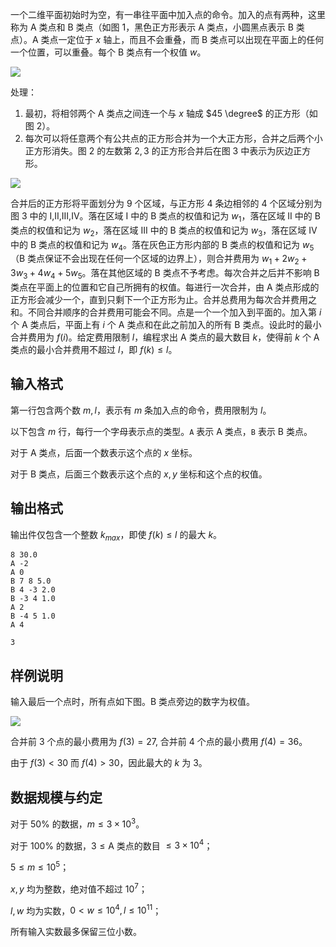 一个二维平面初始时为空，有一串往平面中加入点的命令。加入的点有两种，这里称为 $\text{A}$ 类点和 $\text{B}$ 类点（如图 1，黑色正方形表示 $\text{A}$ 类点，小圆黑点表示 $\text{B}$ 类点）。$\text{A}$ 类点一定位于 $x$ 轴上，而且不会重叠，而 $\text{B}$ 类点可以出现在平面上的任何一个位置，可以重叠。每个 $\text{B}$ 类点有一个权值 $w$。

![](https://hydro.ac/d/bzoj/p/1157/file/pic2.png)

处理：

1. 最初，将相邻两个 $\text{A}$ 类点之间连一个与 $x$ 轴成 $45 \degree$ 的正方形（如图 2）。
2. 每次可以将任意两个有公共点的正方形合并为一个大正方形，合并之后两个小正方形消失。图 2 的左数第 $2,3$ 的正方形合并后在图 3 中表示为灰边正方形。

![](https://hydro.ac/d/bzoj/p/1157/file/pic1.png)

合并后的正方形将平面划分为 $9$ 个区域，与正方形 $4$ 条边相邻的 $4$ 个区域分别为图 3 中的 $\text{I,II,III,IV}$。落在区域 $\text{I}$ 中的 $\text{B}$ 类点的权值和记为 $w_1$，落在区域 $\text{II}$ 中的 $\text{B}$ 类点的权值和记为 $w_2$，落在区域 $\text{III}$ 中的 $\text{B}$ 类点的权值和记为 $w_3$，落在区域 $\text{IV}$ 中的 $\text{B}$ 类点的权值和记为 $w_4$。落在灰色正方形内部的 $\text{B}$ 类点的权值和记为 $w_5$（$\text{B}$ 类点保证不会出现在任何一个区域的边界上），则合并费用为 $w_1+2w_2+3w_3+4w_4+5w_5$。落在其他区域的 $\text{B}$ 类点不予考虑。每次合并之后并不影响 $\text{B}$ 类点在平面上的位置和它自己所拥有的权值。每进行一次合并，由 $\text{A}$ 类点形成的正方形会减少一个，直到只剩下一个正方形为止。合并总费用为每次合并费用之和。不同合并顺序的合并费用可能会不同。点是一个一个加入到平面的。加入第 $i$ 个 $\text{A}$ 类点后，平面上有 $i$ 个 $\text{A}$ 类点和在此之前加入的所有 $\text{B}$ 类点。设此时的最小合并费用为 $f\left(i\right)$。给定费用限制 $l$，编程求出 $\text{A}$ 类点的最大数目 $k$，使得前 $k$ 个 $\text{A}$ 类点的最小合并费用不超过 $l$，即 $f\left(k\right) \le l$。

## 输入格式

第一行包含两个数 $m,l$，表示有 $m$ 条加入点的命令，费用限制为 $l$。

以下包含 $m$ 行，每行一个字母表示点的类型。`A` 表示 $\text{A}$ 类点，`B` 表示 $\text{B}$ 类点。

对于 $\text{A}$ 类点，后面一个数表示这个点的 $x$ 坐标。

对于 $\text{B}$ 类点，后面三个数表示这个点的 $x,y$ 坐标和这个点的权值。

## 输出格式

输出件仅包含一个整数 $k_{max}$，即使 $f\left(k\right) \le l$ 的最大 $k$。

```input1
8 30.0
A -2
A 0
B 7 8 5.0
B 4 -3 2.0
B -3 4 1.0
A 2
B -4 5 1.0
A 4
```

```output1
3
```

## 样例说明

输入最后一个点时，所有点如下图。$\text{B}$ 类点旁边的数字为权值。

![](https://hydro.ac/d/bzoj/p/1157/file/pic3.png)

合并前 $3$ 个点的最小费用为 $f\left(3\right) = 27$, 合并前 $4$ 个点的最小费用 $f\left(4\right) = 36$。

由于 $f\left(3\right) < 30$ 而 $f\left(4\right) > 30$，因此最大的 $k$ 为 $3$。

## 数据规模与约定

对于 $50\%$ 的数据，$m \le 3 \times 10 ^ 3$。

对于 $100\%$ 的数据，$3 \le \text{A}$ 类点的数目 $\le 3 \times 10 ^ 4$；

$5 \le m \le 10^5$；

$x, y$ 均为整数，绝对值不超过 $10^7$；

$l, w$ 均为实数，$0 < w \le 10^4, l \le 10^{11}$；

所有输入实数最多保留三位小数。
